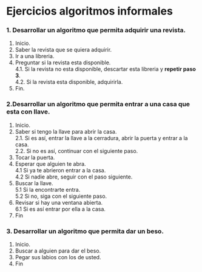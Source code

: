 # Ejercicios algoritmos informales

### 1. Desarrollar un algoritmo que permita adquirir una revista.

1. Inicio.
2. Saber la revista que se quiera adquirir.
3. Ir a una libreria.
4. Preguntar si la revista esta disponible.  
4.1. Si la revista no esta disponible, descartar esta libreria y **repetir paso 3**.  
4.2. Si la revista esta disponible, adquirirla.
5. Fin.


### 2.Desarrollar un algoritmo que permita entrar a una casa que esta con llave.

1. Inicio.
2. Saber si tengo la llave para abrir la casa.  
2.1. Si es así, entrar la llave a la cerradura, abrir la puerta y entrar a la casa.  
2.2. Si no es así, continuar con el siguiente paso.
3. Tocar la puerta.  
4. Esperar que alguien te abra.  
4.1 Si ya te abrieron entrar a la casa.  
4.2 Si nadie abre, seguir con el paso siguiente.
5. Buscar la llave.  
5.1 Si la encontrarte entra.  
5.2 Si no, siga con el siguiente paso.
6. Revisar si hay una ventana abierta.  
6.1 Si es así entrar por ella a la casa.
7. Fin

### 3. Desarrollar un algoritmo que permita dar un beso.

1. Inicio.  
2. Buscar a alguien para dar el beso.  
3. Pegar sus labios con los de usted.  
4. Fin
